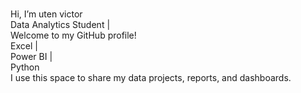 #           
Hi, I’m uten victor   
Data Analytics Student |        
Welcome to my GitHub profile!   
Excel |       
Power BI |            
Python   
I use this space to share my data projects, reports, and dashboards.

<!--
**utenvic/utenvic** is a ✨ _special_ ✨ repository because its `README.md` (this file) appears on your GitHub profile.

###     
My Interests - Data cleaning and visualization   - SQL and Excel analysis   - Power BI dashboards   - Python for data analytics 
###    
Sample Projects - [Nigeria Population Analysis using Excel](#) - [Sales Dashboard in Power BI](#) - [Data Cleaning with Python](#) 
**Contact me:** utenvictor412@gmail.com 
